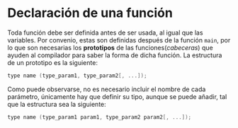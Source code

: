 # Declaración de una función

Toda función debe ser definida antes de ser usada, al igual que las variables. Por convenio, estas son definidas después de la función `main`, por lo que son necesarias los **prototipos** de las funciones(*cabeceras*) que ayuden al compilador para saber la forma de dicha función. La estructura de un prototipo es la siguiente:

```cpp
type name (type_param1, type_param2[, ...]);
```

Como puede observarse, no es necesario incluir el nombre de cada parámetro, únicamente hay que definir su tipo, aunque se puede añadir, tal que la estructura sea la siguiente:

```cpp
type name (type_param1 param1, type_param2 param2[, ...]);
```
